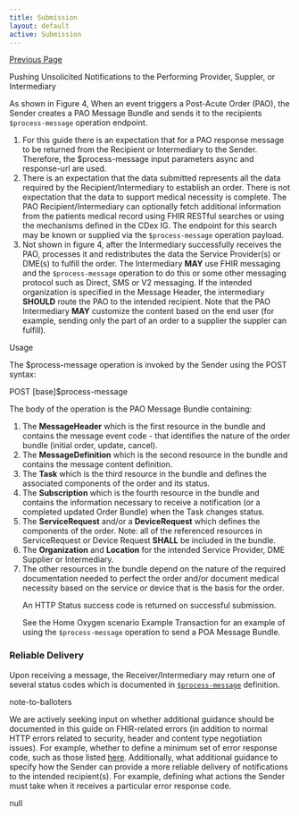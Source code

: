 ```yaml
---
title: Submission
layout: default
active: Submission
---
```


[Previous Page](Message_Bundles.html)

Pushing Unsolicited Notifications to the Performing Provider, Suppler, or Intermediary
<p>As shown in Figure 4, When an event triggers a Post-Acute Order (PAO), the Sender creates a PAO Message Bundle and sends it to the recipients <code class="highlighter-rouge">$process-message</code> operation endpoint.</p>
 <ol>
 <li>For this guide there is an expectation that  for a PAO response message to be returned from the Recipient or Intermediary to the Sender. Therefore, the $process-message input parameters async and response-url are used.</li>
  <li>There is an expectation that the data submitted represents all the data required by the Recipient/Intermediary to establish an order.  There is not expectation that the data to support medical necessity is complete. The PAO Recipient/Intermediary can optionally fetch additional information from the patients medical record using FHIR RESTful searches or using the mechanisms defined in the CDex IG.  The endpoint for this search may be known or supplied via the <code class="highlighter-rouge">$process-message</code> operation payload.</li>
  <li>Not shown in figure 4, after the Intermediary successfully receives the PAO, processes it and redistributes the data the Service Provider(s) or DME(s) to fulfill the order. The Intermediary <strong>MAY</strong> use FHIR messaging and the <code class="highlighter-rouge">$process-message</code> operation to do this or some other messaging protocol such as Direct, SMS or V2 messaging.  If the intended organization is specified in the Message Header, the intermediary <strong>SHOULD</strong> route the PAO to the intended recipient. Note that the PAO Intermediary <strong>MAY</strong> customize the content based on the end user (for example, sending only the part of an order to a supplier the suppler can fulfill).</li>
</ol>

Usage
<p>The $process-message operation is invoked by the Sender using the POST  syntax:</p>
<p>POST [base]$process-message</code></p>
<p>The body of the operation is the PAO Message Bundle containing:</p>

<ol>
  <li>The <strong>MessageHeader</strong> which is the first resource in the bundle and contains the message event code - that identifies the nature of the order bundle (initial order, update, cancel).</li>
  <li>The <strong>MessageDefinition</strong>  which is the second resource in the bundle and contains the message content definition.
  <li>The <strong>Task</strong> which is the third resource in the bundle and defines the associated components of the order and its status.</li>
  <li>The <strong>Subscription</strong> which is the fourth resource in the bundle and contains the information necessary to receive a notification (or a completed updated Order Bundle) when the Task changes status.</li>
  <li>The <strong>ServiceRequest</strong> and/or a <strong>DeviceRequest</strong> which defines the components of the order. Note: all of the referenced resources in ServiceRequest or Device Request <strong>SHALL</strong> be included in the bundle.</li>
  <li>The <strong>Organization</strong> and <strong>Location</strong> for the intended Service Provider, DME Supplier or Intermediary.</li>

  <li>The other resources in the bundle depend on the nature of the required documentation needed to perfect the order and/or document medical necessity based on the service or device that is the basis for the order.</li>
<p>An HTTP Status success code is returned on successful submission.</p>
<p>See the Home Oxygen scenario Example Transaction</a> for an example of using the <code class="highlighter-rouge">$process-message</code> operation to send a POA Message Bundle.</p>
</ol>
<h3 id="reliable-delivery">Reliable Delivery</h3>
<p>Upon receiving a message, the Receiver/Intermediary may return one of several status codes which is documented in <a href="http://hl7.org/fhir/R4/messageheader-operation-process-message.html"><code class="highlighter-rouge">$process-message</code></a> definition.</p>
note-to-balloters
  <p>We are actively seeking input on whether additional guidance should be documented in this guide on FHIR-related errors (in addition to normal HTTP errors related to security, header and content type negotiation issues). For example, whether to define a minimum set of error response code, such as those listed <a href="http://hl7.org/fhir/R4/http.html#rejecting-updates">here</a>. Additionally, what additional guidance to specify how the Sender can provide a more reliable delivery of notifications to the intended recipient(s).  For example, defining what actions the Sender must take when it receives a particular error response code.</p>


null